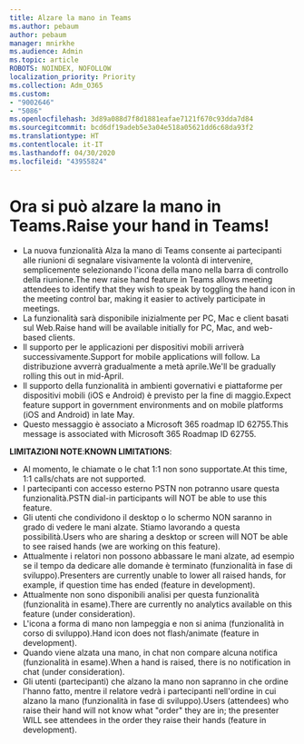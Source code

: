 ```yaml
---
title: Alzare la mano in Teams
ms.author: pebaum
author: pebaum
manager: mnirkhe
ms.audience: Admin
ms.topic: article
ROBOTS: NOINDEX, NOFOLLOW
localization_priority: Priority
ms.collection: Adm_O365
ms.custom:
- "9002646"
- "5086"
ms.openlocfilehash: 3d89a088d7f8d1881eafae7121f670c93dda7d84
ms.sourcegitcommit: bcd6df19adeb5e3a04e518a05621dd6c68da93f2
ms.translationtype: HT
ms.contentlocale: it-IT
ms.lasthandoff: 04/30/2020
ms.locfileid: "43955824"
---
```

# <a name="raise-your-hand-in-teams"></a><span data-ttu-id="f48e2-102">Ora si può alzare la mano in Teams.</span><span class="sxs-lookup"><span data-stu-id="f48e2-102">Raise your hand in Teams!</span></span>

- <span data-ttu-id="f48e2-103">La nuova funzionalità Alza la mano di Teams consente ai partecipanti alle riunioni di segnalare visivamente la volontà di intervenire, semplicemente selezionando l'icona della mano nella barra di controllo della riunione.</span><span class="sxs-lookup"><span data-stu-id="f48e2-103">The new raise hand feature in Teams allows meeting attendees to identify that they wish to speak by toggling the hand icon in the meeting control bar, making it easier to actively participate in meetings.</span></span>
- <span data-ttu-id="f48e2-104">La funzionalità sarà disponibile inizialmente per PC, Mac e client basati sul Web.</span><span class="sxs-lookup"><span data-stu-id="f48e2-104">Raise hand will be available initially for PC, Mac, and web-based clients.</span></span>
- <span data-ttu-id="f48e2-105">Il supporto per le applicazioni per dispositivi mobili arriverà successivamente.</span><span class="sxs-lookup"><span data-stu-id="f48e2-105">Support for mobile applications will follow.</span></span> <span data-ttu-id="f48e2-106">La distribuzione avverrà gradualmente a metà aprile.</span><span class="sxs-lookup"><span data-stu-id="f48e2-106">We'll be gradually rolling this out in mid-April.</span></span>
- <span data-ttu-id="f48e2-107">Il supporto della funzionalità in ambienti governativi e piattaforme per dispositivi mobili (iOS e Android) è previsto per la fine di maggio.</span><span class="sxs-lookup"><span data-stu-id="f48e2-107">Expect feature support in government environments and on mobile platforms (iOS and Android) in late May.</span></span>
- <span data-ttu-id="f48e2-108">Questo messaggio è associato a Microsoft 365 roadmap ID 62755.</span><span class="sxs-lookup"><span data-stu-id="f48e2-108">This message is associated with Microsoft 365 Roadmap ID 62755.</span></span>

<span data-ttu-id="f48e2-109">**LIMITAZIONI NOTE**:</span><span class="sxs-lookup"><span data-stu-id="f48e2-109">**KNOWN LIMITATIONS**:</span></span>

- <span data-ttu-id="f48e2-110">Al momento, le chiamate o le chat 1:1 non sono supportate.</span><span class="sxs-lookup"><span data-stu-id="f48e2-110">At this time, 1:1 calls/chats are not supported.</span></span>
- <span data-ttu-id="f48e2-111">I partecipanti con accesso esterno PSTN non potranno usare questa funzionalità.</span><span class="sxs-lookup"><span data-stu-id="f48e2-111">PSTN dial-in participants will NOT be able to use this feature.</span></span>
- <span data-ttu-id="f48e2-112">Gli utenti che condividono il desktop o lo schermo NON saranno in grado di vedere le mani alzate. Stiamo lavorando a questa possibilità.</span><span class="sxs-lookup"><span data-stu-id="f48e2-112">Users who are sharing a desktop or screen will NOT be able to see raised hands (we are working on this feature).</span></span>
- <span data-ttu-id="f48e2-113">Attualmente i relatori non possono abbassare le mani alzate, ad esempio se il tempo da dedicare alle domande è terminato (funzionalità in fase di sviluppo).</span><span class="sxs-lookup"><span data-stu-id="f48e2-113">Presenters are currently unable to lower all raised hands, for example, if question time has ended (feature in development).</span></span>
- <span data-ttu-id="f48e2-114">Attualmente non sono disponibili analisi per questa funzionalità (funzionalità in esame).</span><span class="sxs-lookup"><span data-stu-id="f48e2-114">There are currently no analytics available on this feature (under consideration).</span></span>
- <span data-ttu-id="f48e2-115">L'icona a forma di mano non lampeggia e non si anima (funzionalità in corso di sviluppo).</span><span class="sxs-lookup"><span data-stu-id="f48e2-115">Hand icon does not flash/animate (feature in development).</span></span>
- <span data-ttu-id="f48e2-116">Quando viene alzata una mano, in chat non compare alcuna notifica (funzionalità in esame).</span><span class="sxs-lookup"><span data-stu-id="f48e2-116">When a hand is raised, there is no notification in chat (under consideration).</span></span>
- <span data-ttu-id="f48e2-117">Gli utenti (partecipanti) che alzano la mano non sapranno in che ordine l'hanno fatto, mentre il relatore vedrà i partecipanti nell'ordine in cui alzano la mano (funzionalità in fase di sviluppo).</span><span class="sxs-lookup"><span data-stu-id="f48e2-117">Users (attendees) who raise their hand will not know what "order" they are in; the presenter WILL see attendees in the order they raise their hands (feature in development).</span></span>
